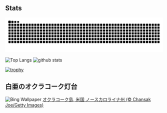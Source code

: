 ## Stats
<picture>
  <source media="(prefers-color-scheme: dark)" srcset="https://raw.githubusercontent.com/ba230t/ba230t/output/github-contribution-grid-snake-dark.svg">
  <source media="(prefers-color-scheme: light)" srcset="https://raw.githubusercontent.com/ba230t/ba230t/output/github-contribution-grid-snake.svg">
  <img alt="github contribution grid snake animation" src="https://raw.githubusercontent.com/ba230t/ba230t/output/github-contribution-grid-snake.svg">
</picture>

<p align="left">
  <img alt="Top Langs" height="150px" src="https://github-readme-stats.vercel.app/api/top-langs/?username=ba230t&layout=compact&theme=transparent" />
  <img alt="github stats" height="150px" src="https://github-readme-stats.vercel.app/api?username=ba230t&theme=transparent" />
</p>

[![trophy](https://github-profile-trophy.vercel.app/?username=ba230t&theme=transparent&column=7)](https://github.com/ryo-ma/github-profile-trophy)


<!-- Bing Wallpaper Start -->
## 白亜のオクラコーク灯台
![Bing Wallpaper](https://www.bing.com/th?id=OHR.OcracokeLight_JA-JP0600038027_1920x1080.jpg&rf=LaDigue_1920x1080.jpg&pid=hp)
[オクラコーク島,  米国 ノースカロライナ州 (© Chansak Joe/Getty Images)](https://www.bing.com/search?q=%E3%82%AA%E3%82%AF%E3%83%A9%E3%82%B3%E3%83%BC%E3%82%AF%E5%B3%B6&form=hpcapt&filters=HpDate%3a%2220240919_1500%22)
<!-- Bing Wallpaper End -->
